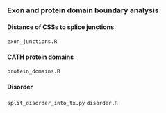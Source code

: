 ### Exon and protein domain boundary analysis

#### Distance of CSSs to splice junctions
`exon_junctions.R`

#### CATH protein domains
`protein_domains.R`

#### Disorder
`split_disorder_into_tx.py`
`disorder.R`
